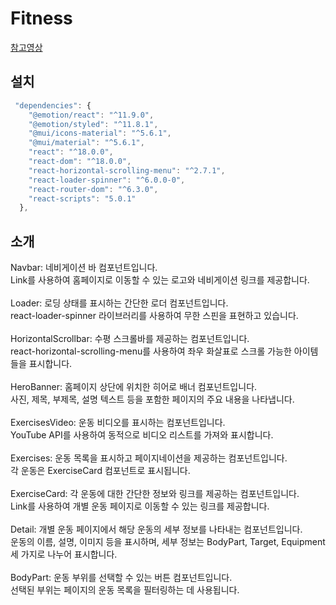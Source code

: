 # Fitness

[참고영상](https://youtu.be/KBpoBc98BwM?si=JYyjQZuUQLxoLbh4)

## 설치
```js
 "dependencies": {
    "@emotion/react": "^11.9.0",
    "@emotion/styled": "^11.8.1",
    "@mui/icons-material": "^5.6.1",
    "@mui/material": "^5.6.1",
    "react": "^18.0.0",
    "react-dom": "^18.0.0",
    "react-horizontal-scrolling-menu": "^2.7.1",
    "react-loader-spinner": "^6.0.0-0",
    "react-router-dom": "^6.3.0",
    "react-scripts": "5.0.1"
  },
```
## 소개
Navbar: 네비게이션 바 컴포넌트입니다.<br />
Link를 사용하여 홈페이지로 이동할 수 있는 로고와 네비게이션 링크를 제공합니다.<br />
<br />
Loader: 로딩 상태를 표시하는 간단한 로더 컴포넌트입니다.<br />
react-loader-spinner 라이브러리를 사용하여 무한 스핀을 표현하고 있습니다.<br />
<br />
HorizontalScrollbar: 수평 스크롤바를 제공하는 컴포넌트입니다.<br />
react-horizontal-scrolling-menu를 사용하여 좌우 화살표로 스크롤 가능한 아이템들을 표시합니다.<br />
<br />
HeroBanner: 홈페이지 상단에 위치한 히어로 배너 컴포넌트입니다.<br />
사진, 제목, 부제목, 설명 텍스트 등을 포함한 페이지의 주요 내용을 나타냅니다.<br />
<br />
ExercisesVideo: 운동 비디오를 표시하는 컴포넌트입니다.<br />
YouTube API를 사용하여 동적으로 비디오 리스트를 가져와 표시합니다.<br />
<br />
Exercises: 운동 목록을 표시하고 페이지네이션을 제공하는 컴포넌트입니다.<br />
각 운동은 ExerciseCard 컴포넌트로 표시됩니다.<br />
<br />
ExerciseCard: 각 운동에 대한 간단한 정보와 링크를 제공하는 컴포넌트입니다.<br />
Link를 사용하여 개별 운동 페이지로 이동할 수 있는 링크를 제공합니다.<br />
<br />
Detail: 개별 운동 페이지에서 해당 운동의 세부 정보를 나타내는 컴포넌트입니다.<br />
운동의 이름, 설명, 이미지 등을 표시하며, 세부 정보는 BodyPart, Target, Equipment 세 가지로 나누어 표시합니다.<br />
<br />
BodyPart: 운동 부위를 선택할 수 있는 버튼 컴포넌트입니다.<br />
선택된 부위는 페이지의 운동 목록을 필터링하는 데 사용됩니다.<br />

